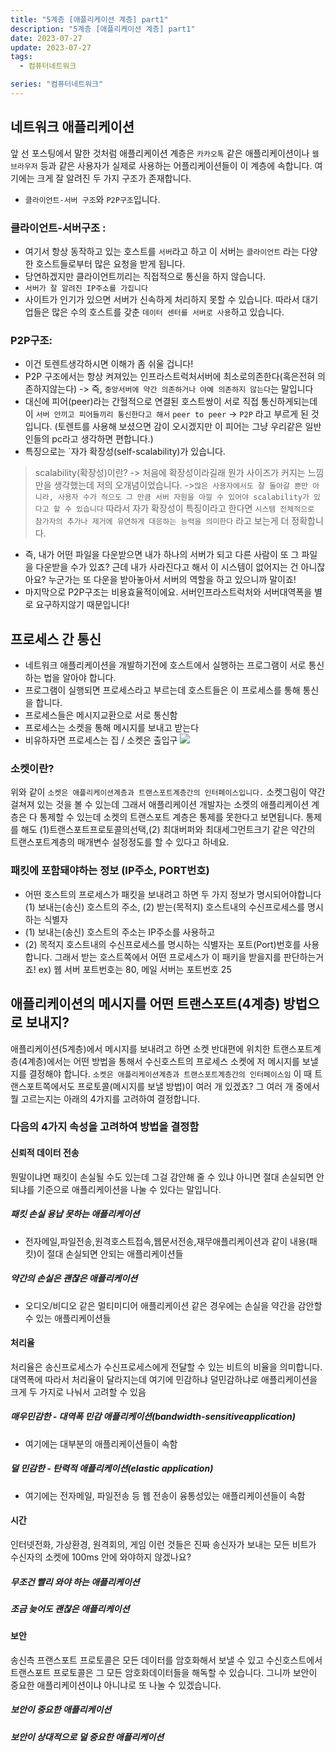 ```yaml
---
title: "5계층 [애플리케이션 계층] part1"
description: "5계층 [애플리케이션 계층] part1"
date: 2023-07-27
update: 2023-07-27
tags:
  - 컴퓨터네트워크

series: "컴퓨터네트워크"
---
```


## 네트워크 애플리케이션
앞 선 포스팅에서 말한 것처럼 애플리케이션 계층은 `카카오톡` 같은 애플리케이션이나 `웹 브라우저` 등과 같은 사용자가 실제로 사용하는 어플리케이션들이 이 계층에 속합니다.
여기에는 크게 잘 알려진 두 가지 구조가 존재합니다.
- `클라이언트-서버 구조`와 `P2P구조`입니다.
### 클라이언트-서버구조 :
- 여기서 항상 동작하고 있는 호스트를 `서버`라고 하고 이 서버는 `클라이언트` 라는 다양한 호스트들로부터 많은 요청을 받게 됩니다.
- 당연하겠지만 클라이언트끼리는 직접적으로 통신을 하지 않습니다.
- `서버가 잘 알려진 IP주소를 가집니다`
- 사이트가 인기가 있으면 서버가 신속하게 처리하지 못할 수 있습니다. 따라서 대기업들은 많은 수의 호스트를 갖춘 `데이터 센터를 서버로 사용`하고 있습니다.
### P2P구조:
- 이건 토렌트생각하시면 이해가 좀 쉬울 겁니다!
- P2P 구조에서는 항상 켜져있는 인프라스트럭처서버에 최소로의존한다(혹은전혀
의존하지않는다) -> 즉, `중앙서버에 약간 의존하거나 아예 의존하지 않는다`는 말입니다 
- 대신에 피어(peer)라는 간헐적으로 연결된 호스트쌍이 서로 직접 통신하게되는데 이 `서버 안끼고 피어들끼리 통신한다고 해서` `peer to peer` -> `P2P` 라고 부르게 된 것입니다. (토렌트를 사용해 보셨으면 감이 오시겠지만 이 피어는 그냥 우리같은 일반인들의 pc라고 생각하면 편합니다.)
- 특징으로는 `자가 확장성(self-scalability)가 있습니다. 
>scalability(확장성)이란? 
-> 처음에 확장성이라길래 뭔가 사이즈가 커지는 느낌만을 생각했는데 저의 오개념이었습니다.
->`많은 사용자에서도 잘 돌아갈 뿐만 아니라, 사용자 수가 적으도 그 만큼 서버 자원을 아낄 수 있어야 scalability가 있다고 할 수 있습니다`
따라서 자가 확장성이 특징이라고 한다면 `시스템 전체적으로 참가자의 추가나 제거에 유연하게 대응하는 능력을 의미한다` 라고 보는게 더 정확합니다.

- 즉, 내가 어떤 파일을 다운받으면 내가 하나의 서버가 되고 다른 사람이 또 그 파일을 다운받을 수가 있죠? 
근데 내가 사라진다고 해서 이 시스템이 없어지는 건 아니잖아요? 
누군가는 또 다운을 받아놓아서 서버의 역할을 하고 있으니까 말이죠!
- 마지막으로 P2P구조는 비용효율적이에요. 서버인프라스트럭처와 서버대역폭을 별로 요구하지않기 때문입니다!

## 프로세스 간 통신
- 네트워크 애플리케이션을 개발하기전에 호스트에서 실행하는 프로그램이 서로 통신하는 법을 알아야 합니다.
- 프로그램이 실행되면 프로세스라고 부르는데 호스트들은 이 프로세스를 통해 통신을 합니다.
- 프로세스들은 메시지교환으로 서로 통신함
- 프로세스는 소켓을 통해 메시지를 보내고 받는다
- 비유하자면 프로세스는 집 / 소켓은 출입구
![](https://velog.velcdn.com/images/97gkswn/post/2c34f995-d601-40ab-886f-002434a93f9d/image.png)

### 소켓이란?
위와 같이 `소켓은 애플리케이션계층과 트랜스포트계층간의 인터페이스입니다.`
소켓그림이 약간 걸쳐져 있는 것을 볼 수 있는데 그래서 애플리케이션 개발자는 소켓의 애플리케이션 계층은 다 통제할 수 있는데 소켓의 트랜스포트 계층은 통제를 못한다고 보면됩니다. 통제를 해도 (1)트랜스포트프로토콜의선택,(2) 최대버퍼와 최대세그먼트크기 같은 약간의 트랜스포트계층의 매개변수 설정정도를 할 수 있다고 하네요.

### 패킷에 포함돼야하는 정보 (IP주소, PORT번호)
- 어떤 호스트의 프로세스가 패킷을 보내려고 하면 두 가지 정보가 명시되어야합니다 (1) 보내는(송신) 호스트의 주소, (2) 받는(목적지) 호스트내의 수신프로세스를 명시하는 식별자
- (1) 보내는(송신) 호스트의 주소는 IP주소를 사용하고
- (2) 목적지 호스트내의 수신프로세스를 명시하는 식별자는 포트(Port)번호를 사용합니다. 그래서 받는 호스트쪽에서 어떤 프로세스가 이 패키을 받을지를 판단하는거죠! ex) 웹 서버 포트번호는 80, 메일 서버는 포트번호 25

## 애플리케이션의 메시지를 어떤 트랜스포트(4계층) 방법으로 보내지?

애플리케이션(5계층)에서 메시지를 보내려고 하면 소켓 반대편에 위치한 트랜스포트계층(4계층)에서는 어떤 방법을 통해서 수신호스트의 프로세스 소켓에 저 메시지를 보낼지를 결정해야 합니다. 
`소켓은 애플리케이션계층과 트랜스포트계층간의 인터페이스임`
이 때 트랜스포트쪽에서도 프로토콜(메시지를 보낼 방법)이 여러 개 있겠죠?
그 여러 개 중에서 뭘 고르는지는 아래의 4가지를 고려하여 결정합니다.
### 다음의 4가지 속성을 고려하여  방법을 결정함 

#### 신뢰적 데이터 전송
뭔말이냐면 패킷이 손실될 수도 있는데 그걸 감안해 줄 수 있냐 아니면 절대 손실되면 안되냐를 기준으로 애플리케이션을 나눌 수 있다는 말입니다.
##### 패킷 손실 용납 못하는 애플리케이션
- 전자메일,파일전송,원격호스트접속,웹문서전송,재무애플리케이션과 같이 내용(패킷)이 절대 손실되면 안되는 애플리케이션들 
##### 약간의 손실은 괜찮은 애플리케이션
- 오디오/비디오 같은 멀티미디어 애플리케이션 같은 경우에는 손실을 약간을 감안할 수 있는 애플리케이션들
#### 처리율
처리율은 송신프로세스가 수신프로세스에게 전달할 수 있는 비트의 비율을 의미합니다.
대역폭에 따라서 처리율이 달라지는데 여기에 민감하냐 덜민감하냐로 애플리케이션을 크게 두 가지로 나눠서 고려할 수 있음
##### 매우민감한 - 대역폭 민감 애플리케이션(bandwidth-sensitiveapplication)
- 여기에는 대부분의 애플리케이션들이 속함
##### 덜 민감한 - 탄력적 애플리케이션(elastic application)
- 여기에는 전자메일, 파일전송 등 웹 전송이 융통성있는 애플리케이션들이 속함

#### 시간
인터넷전화, 가상환경, 원격회의, 게임 이런 것들은 진짜 송신자가 보내는 모든 비트가 수신자의 소켓에 100ms 안에 와야하지 않겠나요?
##### 무조건 빨리 와야 하는 애플리케이션
##### 조금 늦어도 괜찮은 애플리케이션

#### 보안
송신측 프랜스포트 프로토콜은 모든 데이터를 암호화해서 보낼 수 있고 수신호스트에서 트랜스포트 프로토콜은 그 모든 암호화데이터들을 해독할 수 있습니다.
그니까 보안이 중요한 애플리케이션이냐 아니냐로 또 나눌 수 있겠습니다.
##### 보안이 중요한 애플리케이션
##### 보안이 상대적으로 덜 중요한 애플리케이션
